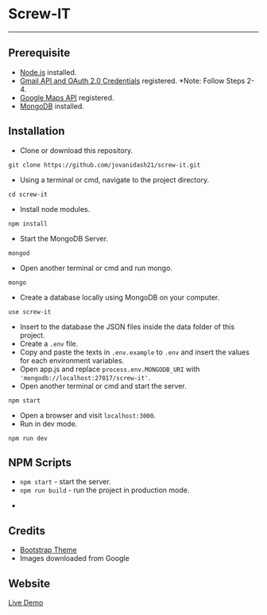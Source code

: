 # Screw-IT
---

## Prerequisite
* [Node.js](https://nodejs.org/en/) installed.
* [Gmail API and OAuth 2.0 Credentials](http://masashi-k.blogspot.com/2013/06/sending-mail-with-gmail-using-xoauth2.html) registered. *Note: Follow Steps 2-4. 
* [Google Maps API](https://console.developers.google.com/flows/enableapi?apiid=maps_backend,geocoding_backend,directions_backend,distance_matrix_backend,elevation_backend,places_backend&reusekey=true) registered.
* [MongoDB](https://www.mongodb.com/) installed.

## Installation
* Clone or download this repository.
```
git clone https://github.com/jovanidash21/screw-it.git
```
* Using a terminal or cmd, navigate to the project directory.
```
cd screw-it
```
* Install node modules.
```
npm install
```
* Start the MongoDB Server.
```
mongod
``` 
* Open another terminal or cmd and run mongo.
```
mongo
``` 
* Create a database locally using MongoDB on your computer.
```
use screw-it
``` 
* Insert to the database the JSON files inside the data folder of this project.
* Create a ```.env``` file. 
* Copy and paste the texts in ```.env.example``` to ```.env``` and insert the values for each environment variables.
* Open app.js and replace ```process.env.MONGODB_URI``` with ```'mongodb://localhost:27017/screw-it'```.
* Open another terminal or cmd and start the server.
```
npm start
```
* Open a browser and visit ```localhost:3000```.
* Run in dev mode.
```
npm run dev
```

## NPM Scripts
* ```npm start``` - start the server.
* ```npm run build``` - run the project in production mode.
* ```npm run dev - run the project in dev mode.

## Credits
- [Bootstrap Theme](https://freehtml5.co/preview/?item=bold-free-website-template-using-bootstrap)
- Images downloaded from Google

## Website
[Live Demo](https://screw-it-jovanidash21.herokuapp.com/)